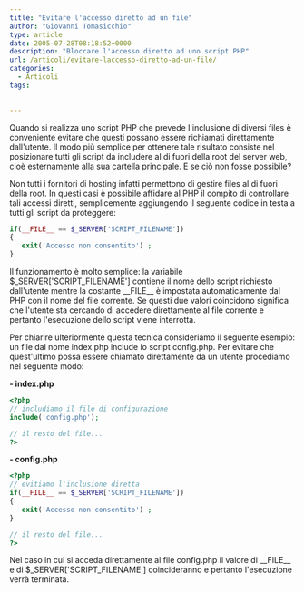 ```yaml
---
title: "Evitare l'accesso diretto ad un file"
author: "Giovanni Tomasicchio"
type: article
date: 2005-07-28T08:18:52+0000
description: "Bloccare l'accesso diretto ad uno script PHP"
url: /articoli/evitare-laccesso-diretto-ad-un-file/
categories:
  - Articoli
tags:

  
---
```

 Quando si realizza uno script PHP che prevede l'inclusione di diversi files è conveniente evitare che questi possano essere richiamati direttamente dall'utente. Il modo più semplice per ottenere tale risultato consiste nel posizionare tutti gli script da includere al di fuori della root del server web, cioè esternamente alla sua cartella principale. E se ciò non fosse possibile?

 Non tutti i fornitori di hosting infatti permettono di gestire files al di fuori della root. In questi casi è possibile affidare al PHP il compito di controllare tali accessi diretti, semplicemente aggiungendo il seguente codice in testa a tutti gli script da proteggere:

 ```php
if(__FILE__ == $_SERVER['SCRIPT_FILENAME'])
{
    exit('Accesso non consentito') ;
}
```

 Il funzionamento è molto semplice: la variabile $\_SERVER\['SCRIPT\_FILENAME'\] contiene il nome dello script richiesto dall'utente mentre la costante \_\_FILE\_\_ è impostata automaticamente dal PHP con il nome del file corrente. Se questi due valori coincidono significa che l'utente sta cercando di accedere direttamente al file corrente e pertanto l'esecuzione dello script viene interrotta.

 Per chiarire ulteriormente questa tecnica consideriamo il seguente esempio: un file dal nome index.php include lo script config.php. Per evitare che quest'ultimo possa essere chiamato direttamente da un utente procediamo nel seguente modo:

 **- index.php**

 ```php
<?php
// includiamo il file di configurazione
include('config.php');

// il resto del file...
?>
```

 **- config.php**

 ```php
<?php
// evitiamo l'inclusione diretta
if(__FILE__ == $_SERVER['SCRIPT_FILENAME'])
{
    exit('Accesso non consentito') ;
}

// il resto del file...
?>
```

 Nel caso in cui si acceda direttamente al file config.php il valore di \_\_FILE\_\_ e di $\_SERVER\['SCRIPT\_FILENAME'\] coincideranno e pertanto l'esecuzione verrà terminata.